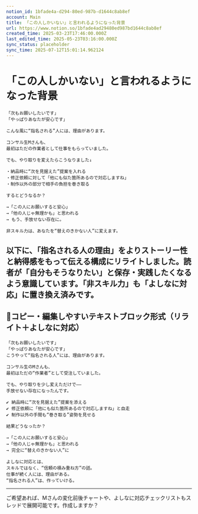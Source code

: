 ```yaml
---
notion_id: 1bfade4a-d294-80ed-987b-d1644c8ab8ef
account: Main
title: 「この人しかいない」と言われるようになった背景
url: https://www.notion.so/1bfade4ad29480ed987bd1644c8ab8ef
created_time: 2025-03-23T17:46:00.000Z
last_edited_time: 2025-05-23T03:16:00.000Z
sync_status: placeholder
sync_time: 2025-07-12T15:01:14.962124
---
```

# 「この人しかいない」と言われるようになった背景

```plain text
「次もお願いしたいです」
「やっぱりあなたが安心です」

こんな風に“指名される”人には、理由があります。

コンサル生Mさんも、
最初はただの作業者として仕事をもらっていました。

でも、やり取りを変えたらこうなりました↓

・納品時に“次を見据えた”提案を入れる
・修正依頼に対して「他にも似た箇所あるので対応しますね」
・制作以外の部分で相手の負担を巻き取る

するとどうなるか？

→「この人にお願いすると安心」
→「他の人じゃ無理かも」と思われる
→ もう、手放せない存在に。

非スキル力は、あなたを“替えのきかない人”に変えます。
```
以下に、「指名される人の理由」をよりストーリー性と納得感をもって伝える構成にリライトしました。読者が「自分もそうなりたい」と保存・実践したくなるよう意識しています。「非スキル力」も「よしなに対応」に置き換え済みです。
---
## 📄コピー・編集しやすいテキストブロック形式（リライト＋よしなに対応）
```plain text
「次もお願いしたいです」
「やっぱりあなたが安心です」
こうやって“指名される人”には、理由があります。

コンサル生のMさんも、
最初はただの“作業者”として受注していました。

でも、やり取りを少し変えただけで——
手放せない存在になったんです。

✔︎ 納品時に“次を見据えた”提案を添える
✔︎ 修正依頼に「他にも似た箇所あるので対応しますね」と自走
✔︎ 制作以外の手間も“巻き取る”姿勢を見せる

結果どうなったか？

→「この人にお願いすると安心」
→「他の人じゃ無理かも」と思われる
→ 完全に“替えのきかない人”に

よしなに対応とは、
スキルではなく、“信頼の積み重ね方”の話。
仕事が続く人には、理由がある。
“指名される人”は、作っていける。
```
---
ご希望あれば、Mさんの変化前後チャートや、よしなに対応チェックリストもスレッドで展開可能です。作成しますか？